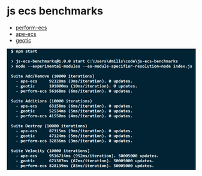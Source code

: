 # js ecs benchmarks

- [perform-ecs](https://github.com/fireveined/perform-ecs)
- [ape-ecs](https://github.com/fritzy/ape-ecs)
- [geotic](https://github.com/ddmills/geotic)

![Image of output](./output.png)
